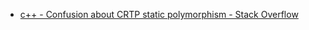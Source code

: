 - [c++ - Confusion about CRTP static polymorphism - Stack Overflow](https://stackoverflow.com/questions/43821541/confusion-about-crtp-static-polymorphism)
